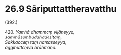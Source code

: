

# 26.9 Sāriputtattheravatthu



(392.)

420\. _Yamhā dhammaṃ vijāneyya,_  
_sammāsambuddhadesitaṃ;_  
_Sakkaccaṃ taṃ namasseyya,_  
_aggihuttaṃva brāhmaṇo._  




